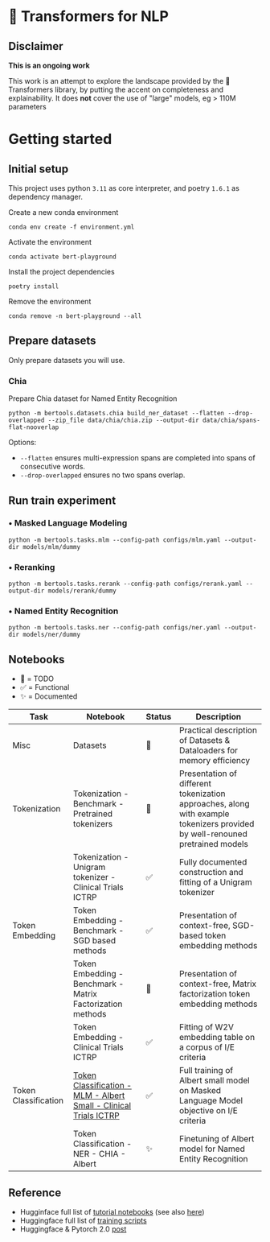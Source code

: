 # :hugs: Transformers for NLP
## Disclaimer
**This is an ongoing work**

This work is an attempt to explore the landscape provided by the :hugs: Transformers library, by putting the accent on completeness and explainability.
It does **not** cover the use of "large" models, eg > 110M parameters


# Getting started
## Initial setup
This project uses python `3.11` as core interpreter, and poetry `1.6.1` as dependency manager.

Create a new conda environment
```
conda env create -f environment.yml
```
Activate the environment
```
conda activate bert-playground
```
Install the project dependencies
```
poetry install
```
Remove the environment
```
conda remove -n bert-playground --all
```


## Prepare datasets
Only prepare datasets you will use.

### Chia
Prepare Chia dataset for Named Entity Recognition
```shell
python -m bertools.datasets.chia build_ner_dataset --flatten --drop-overlapped --zip_file data/chia/chia.zip --output-dir data/chia/spans-flat-nooverlap
```
Options:
- `--flatten` ensures multi-expression spans are completed into spans of consecutive words.
- `--drop-overlapped` ensures no two spans overlap.


## Run train experiment
### • Masked Language Modeling
```shell
python -m bertools.tasks.mlm --config-path configs/mlm.yaml --output-dir models/mlm/dummy
```

### • Reranking
```shell
python -m bertools.tasks.rerank --config-path configs/rerank.yaml --output-dir models/rerank/dummy
```

### • Named Entity Recognition
```shell
python -m bertools.tasks.ner --config-path configs/ner.yaml --output-dir models/ner/dummy
```


## Notebooks
- :black_square_button: = TODO
- :white_check_mark: = Functional
- :sparkles: = Documented

| Task | Notebook | Status | Description |
|-----|-----|-----|-----|
| Misc | Datasets | :black_square_button: |Practical description of Datasets & Dataloaders for memory efficiency |
| Tokenization | Tokenization - Benchmark - Pretrained tokenizers | :black_square_button: | Presentation of different tokenization approaches, along with example tokenizers provided by well-renouned pretrained models |
| | Tokenization - Unigram tokenizer - Clinical Trials ICTRP | :white_check_mark: | Fully documented construction and fitting of a Unigram tokenizer |
| Token Embedding | Token Embedding - Benchmark - SGD based methods | :white_check_mark: | Presentation of context-free, SGD-based token embedding methods |
| | Token Embedding - Benchmark - Matrix Factorization methods | :black_square_button: | Presentation of context-free, Matrix factorization token embedding methods |
| | Token Embedding - Clinical Trials ICTRP | :white_check_mark: | Fitting of W2V embedding table on a corpus of I/E criteria |
| Token Classification | [Token Classification - MLM - Albert Small - Clinical Trials ICTRP](https://github.com/JBAujogue/Transformers-for-NLP/blob/main/notebooks/Token%20Classification%20-%20MLM%20-%20Albert%20Small%20-%20Clinical%20Trials%20ICTRP.ipynb) | :white_check_mark: | Full training of Albert small model on Masked Language Model objective on I/E criteria |
| | Token Classification - NER - CHIA - Albert | :sparkles: | Finetuning of Albert model for Named Entity Recognition |


## Reference
- Hugginface full list of [tutorial notebooks](https://github.com/huggingface/transformers/tree/main/notebooks) (see also [here](https://huggingface.co/docs/transformers/main/notebooks#pytorch-examples))
- Huggingface full list of [training scripts](https://github.com/huggingface/transformers/tree/main/examples/pytorch)
- Huggingface & Pytorch 2.0 [post](https://www.philschmid.de/getting-started-pytorch-2-0-transformers)
